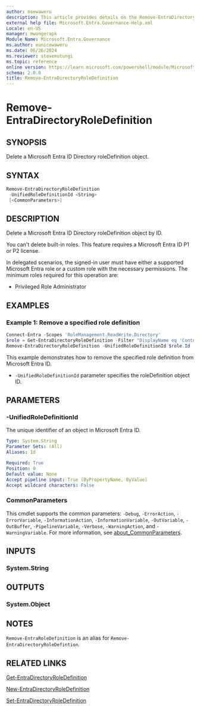 ```yaml
---
author: msewaweru
description: This article provides details on the Remove-EntraDirectoryRoleDefinition command.
external help file: Microsoft.Entra.Governance-Help.xml
Locale: en-US
manager: mwongerapk
Module Name: Microsoft.Entra.Governance
ms.author: eunicewaweru
ms.date: 06/26/2024
ms.reviewer: stevemutungi
ms.topic: reference
online version: https://learn.microsoft.com/powershell/module/Microsoft.Entra/Remove-EntraDirectoryRoleDefinition
schema: 2.0.0
title: Remove-EntraDirectoryRoleDefinition
---
```


# Remove-EntraDirectoryRoleDefinition

## SYNOPSIS

Delete a Microsoft Entra ID Directory roleDefinition object.

## SYNTAX

```powershell
Remove-EntraDirectoryRoleDefinition
 -UnifiedRoleDefinitionId <String>
 [<CommonParameters>]
```

## DESCRIPTION

Delete a Microsoft Entra ID Directory roleDefinition object by ID.

You can't delete built-in roles. This feature requires a Microsoft Entra ID P1 or P2 license.

In delegated scenarios, the signed-in user must have either a supported Microsoft Entra role or a custom role with the necessary permissions. The minimum roles required for this operation are:

- Privileged Role Administrator

## EXAMPLES

### Example 1: Remove a specified role definition

```powershell
Connect-Entra -Scopes 'RoleManagement.ReadWrite.Directory'
$role = Get-EntraDirectoryRoleDefinition -Filter "DisplayName eq 'Contoso Custom Role Definition'"
Remove-EntraDirectoryRoleDefinition -UnifiedRoleDefinitionId $role.Id
```

This example demonstrates how to remove the specified role definition from Microsoft Entra ID.

- `-UnifiedRoleDefinitionId` parameter specifies the roleDefinition object ID.

## PARAMETERS

### -UnifiedRoleDefinitionId

The unique identifier of an object in Microsoft Entra ID.

```yaml
Type: System.String
Parameter Sets: (All)
Aliases: Id

Required: True
Position: 0
Default value: None
Accept pipeline input: True (ByPropertyName, ByValue)
Accept wildcard characters: False
```

### CommonParameters

This cmdlet supports the common parameters: `-Debug`, `-ErrorAction`, `-ErrorVariable`, `-InformationAction`, `-InformationVariable`, `-OutVariable`, `-OutBuffer`, `-PipelineVariable`, `-Verbose`, `-WarningAction`, and `-WarningVariable`. For more information, see [about_CommonParameters](https://go.microsoft.com/fwlink/?LinkID=113216).

## INPUTS

### System.String

## OUTPUTS

### System.Object

## NOTES

`Remove-EntraRoleDefinition` is an alias for `Remove-EntraDirectoryRoleDefintion`.

## RELATED LINKS

[Get-EntraDirectoryRoleDefinition](Get-EntraDirectoryRoleDefinition.md)

[New-EntraDirectoryRoleDefinition](New-EntraDirectoryRoleDefinition.md)

[Set-EntraDirectoryRoleDefinition](Set-EntraDirectoryRoleDefinition.md)

